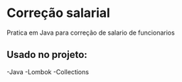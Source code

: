 # Correção salarial
Pratica em Java para correção de salario de funcionarios

## Usado no projeto:
 -Java
 -Lombok
 -Collections
 
 
